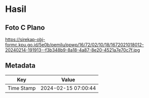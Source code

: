 # Hasil

## Foto C Plano

https://sirekap-obj-formc.kpu.go.id/5e0b/pemilu/ppwp/16/72/02/10/18/1672021018012-20240214-191913--f3b348b9-8a18-4a87-8e20-4521a7e70c7f.jpg


## Metadata

| Key        | Value               |
| ---------- | ------------------- |
| Time Stamp | 2024-02-15 07:00:44 |



